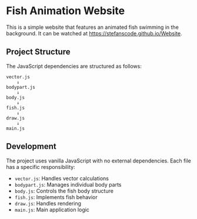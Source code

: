 # Fish Animation Website

This is a simple website that features an animated fish swimming in the background.
It can be watched at https://stefanscode.github.io/Website.

## Project Structure
The JavaScript dependencies are structured as follows:

```
vector.js
    ↓
bodypart.js
    ↓
body.js
    ↓
fish.js
    ↓
draw.js
    ↓
main.js
```

## Development
The project uses vanilla JavaScript with no external dependencies. Each file has a specific responsibility:
- `vector.js`: Handles vector calculations
- `bodypart.js`: Manages individual body parts
- `body.js`: Controls the fish body structure
- `fish.js`: Implements fish behavior
- `draw.js`: Handles rendering
- `main.js`: Main application logic